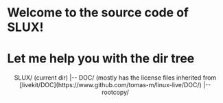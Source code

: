 # Welcome to the source code of SLUX!
# Let me help you with the dir tree
<center>
SLUX/ (current dir)
  |-- DOC/ (mostly has the license files inherited from [livekit/DOC](https://www.github.com/tomas-m/linux-live/DOC/)
  |-- rootcopy/
</center>


